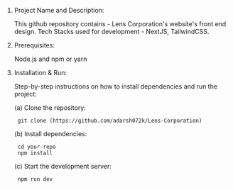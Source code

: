 1. Project Name and Description:

    This github repository contains - Lens Corporation's website's front end design.
    Tech Stacks used for development - NextJS, TailwindCSS.
   
2. Prerequisites:

    Node.js and npm or yarn

3. Installation & Run:

    Step-by-step instructions on how to install dependencies and run the project:
   
    (a) Clone the repository:
   
        git clone (https://github.com/adarsh072k/Lens-Corporation)
   
    (b) Install dependencies:
   
        cd your-repo
        npm install
   
    (c) Start the development server:
   
        npm run dev

